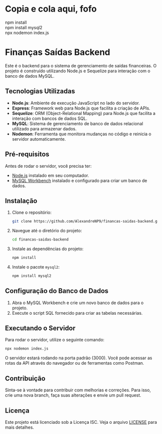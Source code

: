 # Copia e cola aqui, fofo
npm install  
npm install mysql2  
npx nodemon index.js  

# Finanças Saídas Backend

Este é o backend para o sistema de gerenciamento de saídas financeiras. O projeto é construído utilizando Node.js e Sequelize para interação com o banco de dados MySQL.

## Tecnologias Utilizadas

- **Node.js**: Ambiente de execução JavaScript no lado do servidor.
- **Express**: Framework web para Node.js que facilita a criação de APIs.
- **Sequelize**: ORM (Object-Relational Mapping) para Node.js que facilita a interação com bancos de dados SQL.
- **MySQL**: Sistema de gerenciamento de banco de dados relacional utilizado para armazenar dados.
- **Nodemon**: Ferramenta que monitora mudanças no código e reinicia o servidor automaticamente.

## Pré-requisitos

Antes de rodar o servidor, você precisa ter:

- [Node.js](https://nodejs.org/) instalado em seu computador.
- [MySQL Workbench](https://www.mysql.com/products/workbench/) instalado e configurado para criar um banco de dados.

## Instalação

1. Clone o repositório:

   ```bash
   git clone https://github.com/AlexandreNP9/financas-saidas-backend.git
   ```

2. Navegue até o diretório do projeto:

   ```bash
   cd financas-saidas-backend
   ```

3. Instale as dependências do projeto:

   ```bash
   npm install
   ```

4. Instale o pacote `mysql2`:

   ```bash
   npm install mysql2
   ```

## Configuração do Banco de Dados

1. Abra o MySQL Workbench e crie um novo banco de dados para o projeto.
2. Execute o script SQL fornecido para criar as tabelas necessárias.

## Executando o Servidor

Para rodar o servidor, utilize o seguinte comando:

```bash
npx nodemon index.js
```

O servidor estará rodando na porta padrão (3000). Você pode acessar as rotas da API através do navegador ou de ferramentas como Postman.

## Contribuição

Sinta-se à vontade para contribuir com melhorias e correções. Para isso, crie uma nova branch, faça suas alterações e envie um pull request.

## Licença

Este projeto está licenciado sob a Licença ISC. Veja o arquivo [LICENSE](LICENSE) para mais detalhes.
